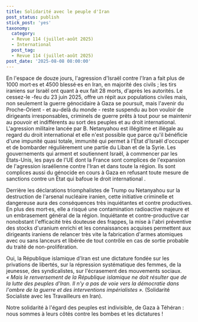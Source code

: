 ```yaml
---
title: Solidarité avec le peuple d'Iran
post_status: publish
stick_post: 'yes'
taxonomy:
  category:
  - Revue 114 (juillet-août 2025)
  - International
  post_tag:
  - Revue 114 (juillet-août 2025)
post_date: '2025-08-08 08:00:00'
---
```


En l'espace de douze jours, l'agression d'Israël contre l'Iran a fait plus de 1000 mort·es et 4500 blessé·es en Iran, en majorité des civils ; les tirs iraniens sur Israël ont quant à eux fait 28 morts, d'après les autorités. Le cessez-le -feu du 23 juin 2025, offre un répit aux populations civiles mais, non seulement la guerre génocidaire à Gaza se poursuit, mais l'avenir du Proche-Orient - et au-delà du monde - reste suspendu au bon vouloir de dirigeants irresponsables, criminels de guerre prêts à tout pour se maintenir au pouvoir et indifférents au sort des peuples et au droit international. L'agression militaire lancée par B. Netanyahou est illégitime et illégale au regard du droit international et elle n'est possible que parce qu'il bénéficie d'une impunité quasi totale, immunité qui permet à l'État d'Israël d'occuper et de bombarder régulièrement une partie du Liban et de la Syrie. Les gouvernements qui arment et soutiennent Israël, à commencer par les États-Unis, les pays de l'UE dont la France sont complices de l'expansion de l'agression israélienne contre l'Iran et dans toute la région. Ils sont complices aussi du génocide en cours à Gaza en refusant toute mesure de sanctions contre un État qui bafoue le droit international .

Derrière les déclarations triomphalistes de Trump ou Netanyahou sur la destruction de l'arsenal nucléaire iranien, cette initiative criminelle et dangereuse aura des conséquences très inquiétantes et contre productives. En plus des mort·es, elle a risqué une contamination radioactive majeure et un embrasement général de la région. Inquiétante et contre-productive car nonobstant l'efficacité très douteuse des frappes, la mise à l'abri préventive des stocks d'uranium enrichi et les connaissances acquises permettent aux dirigeants iraniens de relancer très vite la fabrication d'armes atomiques avec ou sans lanceurs et libérée de tout contrôle en cas de sortie probable du traité de non-prolifération.

Oui, la République islamique d'Iran est une dictature fondée sur les privations de libertés, sur la répression systématique des femmes, de la jeunesse, des syndicalistes, sur l'écrasement des mouvements sociaux. *« Mais le renversement de la République islamique ne doit résulter que de la lutte des peuples d'Iran. Il n'y a pas de voie vers la démocratie dans l'ombre de la guerre et des interventions impérialistes ».* (Solidarité Socialiste avec les Travailleurs en Iran).

Notre solidarité à l'égard des peuples est indivisible, de Gaza à Téhéran : nous sommes à leurs côtés contre les bombes et les dictatures !